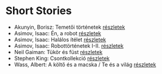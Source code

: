 # Short Stories

- Akunyin, Borisz: Temetői történetek [részletek](_details/%7Bopf.creator%7D.md#id_714)
- Asimov, Isaac: Én, a robot [részletek](_details/%7Bopf.creator%7D.md#id_1178)
- Asimov, Isaac: Halálos ítélet [részletek](_details/%7Bopf.creator%7D.md#id_1176)
- Asimov, Isaac: Robottörténetek I-II. [részletek](_details/%7Bopf.creator%7D.md#id_1172)
- Neil Gaiman: Tükör és füst [részletek](_details/%7Bopf.creator%7D.md#id_1434)
- Stephen King: Csontkollekció [részletek](_details/%7Bopf.creator%7D.md#id_571)
- Wass, Albert: A költő és a macska / Te és a világ [részletek](_details/%7Bopf.creator%7D.md#id_210)